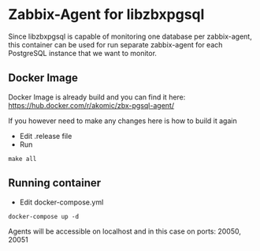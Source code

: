 # Zabbix-Agent for libzbxpgsql

Since libzbxpgsql is capable of monitoring one database per zabbix-agent,
this container can be used for run separate zabbix-agent for each PostgreSQL
instance that we want to monitor.

## Docker Image
Docker Image is already build and you can find it here: https://hub.docker.com/r/akomic/zbx-pgsql-agent/

If you however need to make any changes here is how to build it again

- Edit .release file
- Run
```
make all
```

## Running container

- Edit docker-compose.yml

```
docker-compose up -d
```

Agents will be accessible on localhost and in this case on ports: 20050, 20051
